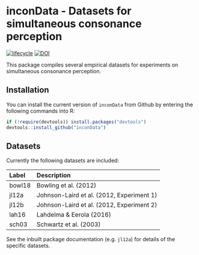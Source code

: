 
<!-- README.md is generated from README.Rmd. Please edit that file -->

# inconData - Datasets for simultaneous consonance perception

[![lifecycle](https://img.shields.io/badge/lifecycle-maturing-blue.svg)](https://www.tidyverse.org/lifecycle/#maturing)
[![DOI](https://zenodo.org/badge/DOI/10.5281/zenodo.2545785.svg)](https://doi.org/10.5281/zenodo.2545785)

This package compiles several empirical datasets for experiments on
simultaneous consonance perception.

## Installation

You can install the current version of `inconData` from Github by
entering the following commands into R:

``` r
if (!require(devtools)) install.packages("devtools")
devtools::install_github("inconData")
```

## Datasets

Currently the following datasets are included:

| Label  | Description                               |
| :----- | :---------------------------------------- |
| bowl18 | Bowling et al. (2012)                     |
| jl12a  | Johnson-Laird et al. (2012, Experiment 1) |
| jl12b  | Johnson-Laird et al. (2012, Experiment 2) |
| lah16  | Lahdelma & Eerola (2016)                  |
| sch03  | Schwartz et al. (2003)                    |

See the inbuilt package documentation (e.g. `jl12a`) for details of the
specific datasets.
